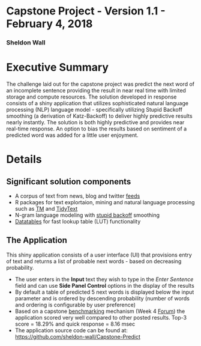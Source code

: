 # Capstone Project - Version 1.1 - February 4, 2018
### Sheldon Wall

# Executive Summary

The challenge laid out for the capstone project was predict the next word of an incomplete sentence providing the result in near real time with limited storage and compute resources.
The solution developed in response consists of a shiny application that utilizes sophisticated natural language processing (NLP) language model - specifically utilizing Stupid Backoff smoothing (a derivation of Katz-Backoff) to deliver highly predictive results nearly instantly.  The solution is both highly predictive and provides near real-time response.  An option to bias the results based on sentiment of a predicted word was added for a little user enjoyment. 

# Details
## Significant solution components
- A corpus of text from news, blog and twitter [feeds](https://d396qusza40orc.cloudfront.net/dsscapstone/dataset/Coursera-SwiftKey.zip)
- R packages for text explortaion, mining and natural language processing such as [TM](https://cran.r-project.org/web/packages/tm/index.html) and [TidyText](https://cran.r-project.org/web/packages/tidytext/index.html)
- N-gram language modeling with [stupid backoff](http://www.aclweb.org/anthology/D07-1090.pdf) smoothing
- [Datatables](https://cran.r-project.org/web/packages/data.table/index.html) for fast lookup table (LUT) functionality

## The Application
This shiny application consists of a user interface (UI) that provisions entry of text and returns a list of probable next words - based on decreasing probability.
- The user enters in the **Input** text they wish to type in the _Enter Sentence_ field and can use **Side Panel Control** options in the display of the results
- By default a table of predicted 5 next words is displayed below the input parameter and is ordered by descending probability (number of words and ordering is configurable by user preference)
- Based on a capstone [benchmarking](https://github.com/hfoffani/dsci-benchmark) mechanism (Week 4 [Forum](https://www.coursera.org/learn/data-science-project/discussions/weeks/4/threads/qnLGp_1IEealOAqmTyI3zA)) the application scored very well compared to other posted results.  Top-3 score = 18.29% and quick response = 8.16 msec
- The application source code can be found at: <https://github.com/sheldon-wall/Capstone-Predict>

